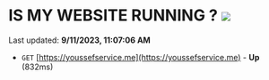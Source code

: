 # IS MY WEBSITE RUNNING ? [![](https://img.shields.io/static/v1?label=Sponsor&message=%E2%9D%A4&logo=GitHub&color=%23fe8e86)](https://github.com/sponsors/<username>)

Last updated: **9/11/2023, 11:07:06 AM**

- `GET` [https://youssefservice.me](https://youssefservice.me) - **Up** (832ms)
